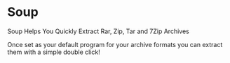 # Soup
Soup Helps You Quickly Extract Rar, Zip, Tar and 7Zip Archives

Once set as your default program for your archive formats you can extract them with a simple double click!

